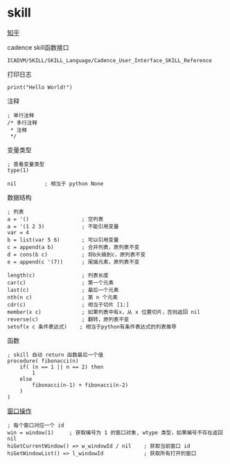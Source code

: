 
# skill

[知乎](https://zhuanlan.zhihu.com/p/270644625)

cadence skill函数接口

```text
ICADVM/SKILL/SKILL_Language/Cadence_User_Interface_SKILL_Reference
```

打印日志

```il
print("Hello World!")
```

注释

```il
; 单行注释
/* 多行注释 
 * 注释
 */
```

变量类型

```il
; 查看变量类型
type(1)

nil         ; 相当于 python None
```

数据结构

```il
; 列表
a = '()                 ; 空列表
a = '(1 2 3)            ; 不能引用变量
var = 4
b = list(var 5 6)       ; 可以引用变量
c = append(a b)         ; 合并列表，原列表不变
d = cons(b c)           ; 将b头插到c，原列表不变
e = append(c '(7))      ; 尾插元素，原列表不变

length(c)               ; 列表长度
car(c)                  ; 第一个元素
last(c)                 ; 最后一个元素
nth(n c)                ; 第 n 个元素
cdr(c)                  ; 相当于切片 [1:]
member(x c)             ; 如果列表中有x，从 x 位置切片，否则返回 nil
reverse(c)              ; 翻转，原列表不变
setof(x c 条件表达式)    ; 相当于python有条件表达式的列表推导
```

函数

```il
; skill 自动 return 函数最后一个值
procedure( fibonacci(n)
    if( (n == 1 || n == 2) then
        1
    else
        fibonacci(n-1) + fibonacci(n-2)
    )
)
```

[窗口操作](https://mp.weixin.qq.com/s/FpnKOkoc4nF5wCsDGvemjQ)

```il
; 每个窗口对应一个 id
win = window(1)     ; 获取编号为 1 的窗口对象, wtype 类型，如果编号不存在返回 nil
hiGetCurrentWindow() => w_windowId / nil    ; 获取当前窗口 id
hiGetWindowList() => l_windowId             ; 获取所有打开的窗口
```
